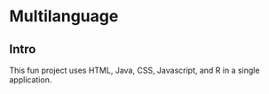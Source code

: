 # Multilanguage

## Intro

This fun project uses HTML, Java, CSS, Javascript, and R in a single application.